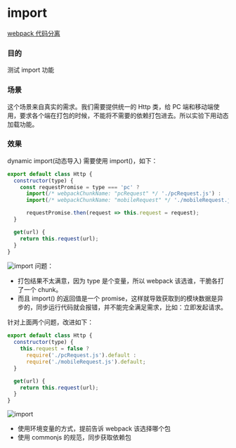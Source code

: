 # import

[webpack 代码分离](https://webpack.docschina.org/guides/code-splitting/)

### 目的
测试 import 功能

### 场景
这个场景来自真实的需求。我们需要提供统一的 Http 类，给 PC 端和移动端使用，要求各个端在打包的时候，不能将不需要的依赖打包进去。所以实验下用动态加载功能。

### 效果
dynamic import(动态导入) 需要使用 import()，如下：

```javascript
export default class Http {
  constructor(type) {
    const requestPromise = type === 'pc' ?
      import(/* webpackChunkName: "pcRequest" */ './pcRequest.js') :
      import(/* webpackChunkName: "mobileRequest" */ './mobileRequest.js');

      requestPromise.then(request => this.request = request);
  }

  get(url) {
    return this.request(url);
  }
}
```
![import](https://github.com/104gogo/sven/raw/master/packages/images/import.png)
问题：
- 打包结果不太满意，因为 type 是个变量，所以 webpack 该选谁，干脆各打了一个 chunk。
- 而且 import() 的返回值是一个 promise，这样就导致获取到的模块数据是异步的，同步运行代码就会报错，并不能完全满足需求，比如：立即发起请求。

针对上面两个问题，改进如下：
```javascript
export default class Http {
  constructor(type) {
    this.request = false ?
      require('./pcRequest.js').default :
      require('./mobileRequest.js').default;
  }

  get(url) {
    return this.request(url);
  }
}
```
![import](https://github.com/104gogo/sven/raw/master/packages/images/require.png)
- 使用环境变量的方式，提前告诉 webpack 该选择哪个包
- 使用 commonjs 的规范，同步获取依赖包







